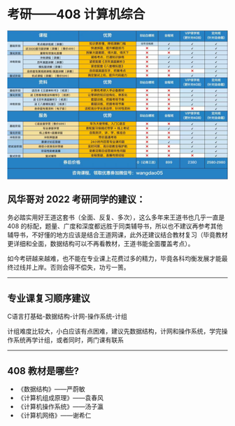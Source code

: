 # 考研——408 计算机综合

<img src = assets/王道课程介绍.png align = middle>

## 风华哥对 2022 考研同学的建议：

务必踏实用好王道这套书（全面、反复、多次），这么多年来王道书也几乎一直是 408 的标配，题量、广度和深度都远胜于同类辅导书，所以也不建议再参考其他辅导书，不好懂的地方应该是结合王道网课，此外还建议结合教材复习（毕竟教材更详细和全面，数据结构可以不再看教材，王道书能全面覆盖考点）。

如今考研越来越难，也不能在专业课上花费过多的精力，毕竟各科均衡发展才能最终过线并上岸。否则会得不偿失，功亏一篑。

---

## 专业课复习顺序建议

C语言打基础-数据结构-计网-操作系统-计组

计组难度比较大，小白应该有点困难，建议先数据结构，计网和操作系统，学完操作系统再学计组，或者同时，两门课有联系

---

## 408 教材是哪些?

- 《数据结构》——严蔚敏
- 《计算机组成原理》——袁春风
- 《计算机操作系统》——汤子瀛
- 《计算机网络》——谢希仁
